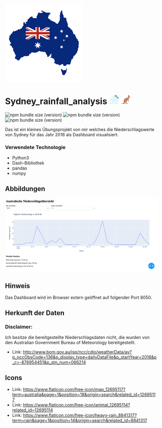 ![Alt text](map.png "Optional title")
# Sydney_rainfall_analysis ![Alt text](heavy-rain.png "Optional title") ![Alt text](kangaroo.png "Optional title")
![npm bundle size (version)](https://img.shields.io/badge/version-0.0.1-darkblue) ![npm bundle size (version)](https://img.shields.io/badge/language-python3-blue)  ![npm bundle size (version)](https://img.shields.io/badge/framework-dash-blue) 

Das ist ein kleines Übungsprojekt von mir welches die Niederschlagswerte von Sydney für das Jahr 2018 als Dashboard visualisiert.

### Verwendete Technologie
* Python3
* Dash-Bibliothek
* pandas
* numpy

## Abbildungen

![Alt text](Screenshot_Aussie_Rainfall.png "Optional title")

## Hinweis
Das Dashboard wird im Browser extern geöffnet auf folgender Port 8050.

## Herkunft der Daten
### Disclaimer:
Ich besitze die bereitgestellte Niederschlagsdaten nicht, die wurden von den Australian Government Bureau of Meteorology bereitgestellt.

* Link: http://www.bom.gov.au/jsp/ncc/cdio/weatherData/av?p_nccObsCode=136&p_display_type=dailyDataFile&p_startYear=2018&p_c=-876954451&p_stn_num=066214
  
## Icons

* Link: https://www.flaticon.com/free-icon/map_12695117?term=australia&page=1&position=18&origin=search&related_id=12695117
* Link: https://www.flaticon.com/free-icon/animal_12695114?related_id=12695114
* Link: https://www.flaticon.com/free-icon/heavy-rain_8841317?term=rain&page=1&position=14&origin=search&related_id=8841317
